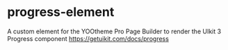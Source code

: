 # progress-element
A custom element for the YOOtheme Pro Page Builder to render the UIkit 3 Progress component https://getuikit.com/docs/progress
